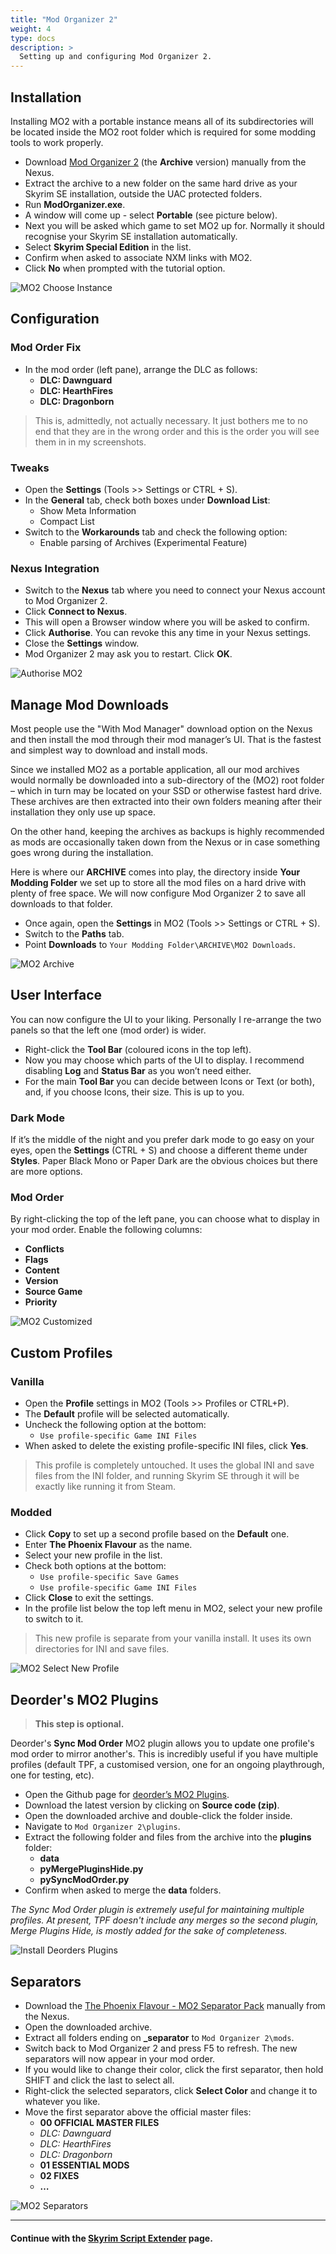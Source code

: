 ```yaml
---
title: "Mod Organizer 2"
weight: 4
type: docs
description: >
  Setting up and configuring Mod Organizer 2.
---
```


## Installation

Installing MO2 with a portable instance means all of its subdirectories will be located inside the MO2 root folder which is required for some modding tools to work properly.

* Download [Mod Organizer 2](https://www.nexusmods.com/skyrimspecialedition/mods/6194) (the **Archive** version) manually from the Nexus.
* Extract the archive to a new folder on the same hard drive as your Skyrim SE installation, outside the UAC protected folders.
* Run **ModOrganizer.exe**.
* A window will come up - select **Portable** (see picture below).
* Next you will be asked which game to set MO2 up for. Normally it should recognise your Skyrim SE installation automatically.
* Select **Skyrim Special Edition** in the list.
* Confirm when asked to associate NXM links with MO2.
* Click **No** when prompted with the tutorial option.

![MO2 Choose Instance](/Pictures/skyrim-se/initial-setup/mo2-choose-instance.png)

## Configuration

### Mod Order Fix

- In the mod order (left pane), arrange the DLC as follows:
  - **DLC: Dawnguard**
  - **DLC: HearthFires**
  - **DLC: Dragonborn**

> This is, admittedly, not actually necessary. It just bothers me to no end that they are in the wrong order and this is the order you will see them in in my screenshots.

### Tweaks

* Open the **Settings** (Tools >> Settings or CTRL + S).
* In the **General** tab, check both boxes under **Download List**:
  * Show Meta Information
  * Compact List
* Switch to the **Workarounds** tab and check the following option:
  * Enable parsing of Archives (Experimental Feature)

### Nexus Integration

* Switch to the **Nexus** tab where you need to connect your Nexus account to Mod Organizer 2.
* Click **Connect to Nexus**.
* This will open a Browser window where you will be asked to confirm.
* Click **Authorise**. You can revoke this any time in your Nexus settings.
* Close the **Settings** window.
* Mod Organizer 2 may ask you to restart. Click **OK**.

![Authorise MO2](/Pictures/skyrim-se/initial-setup/authorise-mo2.png)

## Manage Mod Downloads

Most people use the "With Mod Manager" download option on the Nexus and then install the mod through their mod manager’s UI. That is the fastest and simplest way to download and install mods.

Since we installed MO2 as a portable application, all our mod archives would normally be downloaded into a sub-directory of the (MO2) root folder – which in turn may be located on your SSD or otherwise fastest hard drive. These archives are then extracted into their own folders meaning after their installation they only use up space.

On the other hand, keeping the archives as backups is highly recommended as mods are occasionally taken down from the Nexus or in case something goes wrong during the installation.

Here is where our **ARCHIVE** comes into play, the directory inside **Your Modding Folder** we set up to store all the mod files on a hard drive with plenty of free space. We will now configure Mod Organizer 2 to save all downloads to that folder.

* Once again, open the **Settings** in MO2 (Tools >> Settings or CTRL + S).
* Switch to the **Paths** tab.
* Point **Downloads** to `Your Modding Folder\ARCHIVE\MO2 Downloads`.

![MO2 Archive](/Pictures/skyrim-se/initial-setup/mo2-archive.png)

## User Interface

You can now configure the UI to your liking. Personally I re-arrange the two panels so that the left one (mod order) is wider.

* Right-click the **Tool Bar** (coloured icons in the top left).
* Now you may choose which parts of the UI to display. I recommend disabling **Log** and **Status Bar** as you won’t need either.
* For the main **Tool Bar** you can decide between Icons or Text (or both), and, if you choose Icons, their size. This is up to you.

### Dark Mode

If it’s the middle of the night and you prefer dark mode to go easy on your eyes, open the **Settings** (CTRL + S) and choose a different theme under **Styles**. Paper Black Mono or Paper Dark are the obvious choices but there are more options.

### Mod Order

By right-clicking the top of the left pane, you can choose what to display in your mod order. Enable the following columns:

* **Conflicts**
* **Flags**
* **Content**
* **Version**
* **Source Game**
* **Priority**

![MO2 Customized](/Pictures/skyrim-se/initial-setup/mo2-customised.png)

## Custom Profiles

### Vanilla

* Open the **Profile** settings in MO2 (Tools >> Profiles or CTRL+P).
* The **Default** profile will be selected automatically.
* Uncheck the following option at the bottom:
  * `Use profile-specific Game INI Files`
* When asked to delete the existing profile-specific INI files, click **Yes**.

> This profile is completely untouched. It uses the global INI and save files from the INI folder, and running Skyrim SE through it will be exactly like running it from Steam. 

### Modded

* Click **Copy** to set up a second profile based on the **Default** one.
* Enter **The Phoenix Flavour** as the name.
* Select your new profile in the list.
* Check both options at the bottom:
  * `Use profile-specific Save Games`
  * `Use profile-specific Game INI Files`
* Click **Close** to exit the settings.
* In the profile list below the top left menu in MO2, select your new profile to switch to it.

> This new profile is separate from your vanilla install. It uses its own directories for INI and save files.

![MO2 Select New Profile](/Pictures/skyrim-se/initial-setup/mo2-select-new-profile.png)

## Deorder's MO2 Plugins

> **This step is optional.**

Deorder's **Sync Mod Order** MO2 plugin allows you to update one profile's mod order to mirror another's. This is incredibly useful if you have multiple profiles (default TPF, a customised version, one for an ongoing playthrough, one for testing, etc).

* Open the Github page for [deorder’s MO2 Plugins](https://github.com/deorder/mo2-plugins/releases).
* Download the latest version by clicking on **Source code (zip)**.
* Open the downloaded archive and double-click the folder inside.
* Navigate to `Mod Organizer 2\plugins`.
* Extract the following folder and files from the archive into the **plugins** folder:
  * **data**
  * **pyMergePluginsHide.py**
  * **pySyncModOrder.py**
* Confirm when asked to merge the **data** folders.

*The Sync Mod Order plugin is extremely useful for maintaining multiple profiles. At present, TPF doesn't include any merges so the second plugin, Merge Plugins Hide, is mostly added for the sake of completeness.*

![Install Deorders Plugins](/Pictures/skyrim-se/initial-setup/deorders-plugins-installation.png)

## Separators

* Download the [The Phoenix Flavour - MO2 Separator Pack](https://www.nexusmods.com/skyrimspecialedition/mods/14223) manually from the Nexus.
* Open the downloaded archive.
* Extract all folders ending on **_separator** to `Mod Organizer 2\mods`.
* Switch back to Mod Organizer 2 and press F5 to refresh. The new separators will now appear in your mod order.
* If you would like to change their color, click the first separator, then hold SHIFT and click the last to select all.
* Right-click the selected separators, click **Select Color** and change it to whatever you like.
* Move the first separator above the official master files:
  * **00 OFFICIAL MASTER FILES**
  * *DLC: Dawnguard*
  * *DLC: HearthFires*
  * *DLC: Dragonborn*
  * **01 ESSENTIAL MODS**
  * **02 FIXES**
  * **…**

![MO2 Separators](/Pictures/skyrim-se/initial-setup/mo2-install-separators.png)

---

#### Continue with the [Skyrim Script Extender](https://thephoenixflavour.com/skyrim-se/initial-setup/skyrim-script-extender/) page.